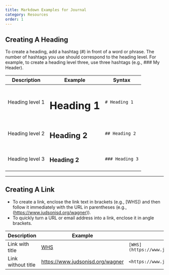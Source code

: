 ```yaml
---
title: Markdown Examples for Journal
category: Resources
order: 1
---
```


## Creating A Heading
To create a heading, add a hashtag (#) in front of a word or phrase. The number of hashtags you use should correspond to the heading level. For example, to create a heading level three, use three hashtags (e.g., ### My Header).

| Description     | Example            | Syntax          |
| --------------- | ------------------ | --------------- |
| Heading level 1 | <h1>Heading 1</h1> | `# Heading 1`   |
| Heading level 2 | <h2>Heading 2</h2> | `## Heading 2`  |
| Heading level 3 | <h3>Heading 2</h3> | `### Heading 3` |

---
## Creating A Link
- To create a link, enclose the link text in brackets (e.g., [WHS]) and then follow it immediately with the URL in parentheses (e.g., (https://www.judsonisd.org/wagner)).
- To quickly turn a URL or email address into a link, enclose it in angle brackets.

| Description        | Example                                 | Syntax                                    |
| ------------------ | --------------------------------------- | ----------------------------------------- |
| Link with title    | [WHS](https://www.judsonisd.org/wagner) | `[WHS](https://www.judsonisd.org/wagner)` |
| Link without title | <https://www.judsonisd.org/wagner>      | `<https://www.judsonisd.org/wagner>`      |

